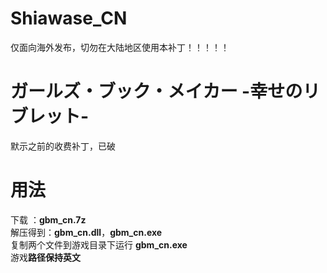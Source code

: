 # Shiawase_CN
仅面向海外发布，切勿在大陆地区使用本补丁！！！！！
# ガールズ・ブック・メイカー -幸せのリブレット-
默示之前的收费补丁，已破
# 用法
下载 ：**gbm_cn.7z**  
解压得到：**gbm_cn.dll**，**gbm_cn.exe**  
复制两个文件到游戏目录下运行 **gbm_cn.exe**  
游戏**路径保持英文**
